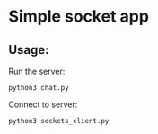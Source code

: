 # Simple socket app
## Usage:
Run the server:
```
python3 chat.py
```
Connect to server:
```
python3 sockets_client.py
```
